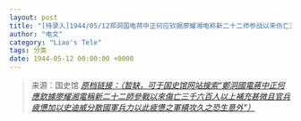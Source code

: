 ```yaml
---
layout: post
title: "[待录入]1944/05/12郑洞国电蒋中正何应钦据廖耀湘电称新二十二师参战以来伤亡三千六百人以上补充甚微且官兵疲惫加以史迪威分散国军兵力以此疲惫之军续攻久之恐生意外"
author: "电文"
category: "Liao's Tele"
tags: 分类
date: 1944-05-12 00:00:00 +0000
---
```

> 来源：国史馆 [*原档链接：（暂缺，可于国史馆网站搜索“鄭洞國電蔣中正何應欽據廖耀湘電稱新二十二師參戰以來傷亡三千六百人以上補充甚微且官兵疲憊加以史迪威分散國軍兵力以此疲憊之軍續攻久之恐生意外”）*]()
